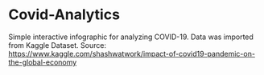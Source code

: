 # Covid-Analytics
Simple interactive infographic for analyzing COVID-19. 
Data was imported from Kaggle Dataset.
Source: https://www.kaggle.com/shashwatwork/impact-of-covid19-pandemic-on-the-global-economy
